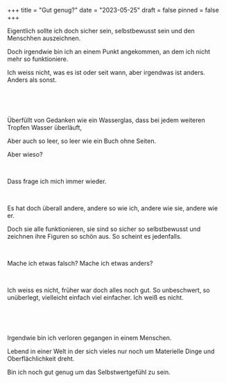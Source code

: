 +++
title = "Gut genug?"
date = "2023-05-25"
draft = false
pinned = false
+++


Eigentlich sollte ich doch sicher sein, selbstbewusst sein und den Menschhen auszeichnen.

Doch irgendwie bin ich an einem Punkt angekommen, an dem ich nicht mehr so funktioniere.

Ich weiss nicht, was es ist oder seit wann, aber irgendwas ist anders. Anders als sonst.

 

 

Überfüllt von Gedanken wie ein Wasserglas, dass bei jedem weiteren Tropfen Wasser überläuft,

Aber auch so leer, so leer wie ein Buch ohne Seiten.

Aber wieso?

 

Dass frage ich mich immer wieder.

 

Es hat doch überall andere, andere so wie ich, andere wie sie, andere wie er.

Doch sie alle funktionieren, sie sind so sicher so selbstbewusst und zeichnen ihre Figuren so schön aus. So scheint es jedenfalls.

 

Mache ich etwas falsch? Mache ich etwas anders?

 

Ich weiss es nicht, früher war doch alles noch gut. So unbeschwert, so unüberlegt, vielleicht einfach viel einfacher. Ich weiß es nicht.

 

 

Irgendwie bin ich verloren gegangen in einem Menschen.

Lebend in einer Welt in der sich vieles nur noch um Materielle Dinge und Oberflächlichkeit dreht.

Bin ich noch gut genug um das Selbstwertgefühl zu sein.